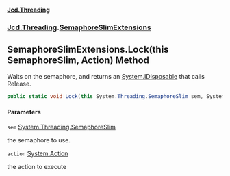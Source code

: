#### [Jcd.Threading](index.md 'index')
### [Jcd.Threading](Jcd.Threading.md 'Jcd.Threading').[SemaphoreSlimExtensions](SemaphoreSlimExtensions.md 'Jcd.Threading.SemaphoreSlimExtensions')

## SemaphoreSlimExtensions.Lock(this SemaphoreSlim, Action) Method

Waits on the semaphore, and returns an [System.IDisposable](https://docs.microsoft.com/en-us/dotnet/api/System.IDisposable 'System.IDisposable') that calls Release.

```csharp
public static void Lock(this System.Threading.SemaphoreSlim sem, System.Action action);
```
#### Parameters

<a name='Jcd.Threading.SemaphoreSlimExtensions.Lock(thisSystem.Threading.SemaphoreSlim,System.Action).sem'></a>

`sem` [System.Threading.SemaphoreSlim](https://docs.microsoft.com/en-us/dotnet/api/System.Threading.SemaphoreSlim 'System.Threading.SemaphoreSlim')

the semaphore to use.

<a name='Jcd.Threading.SemaphoreSlimExtensions.Lock(thisSystem.Threading.SemaphoreSlim,System.Action).action'></a>

`action` [System.Action](https://docs.microsoft.com/en-us/dotnet/api/System.Action 'System.Action')

the action to execute